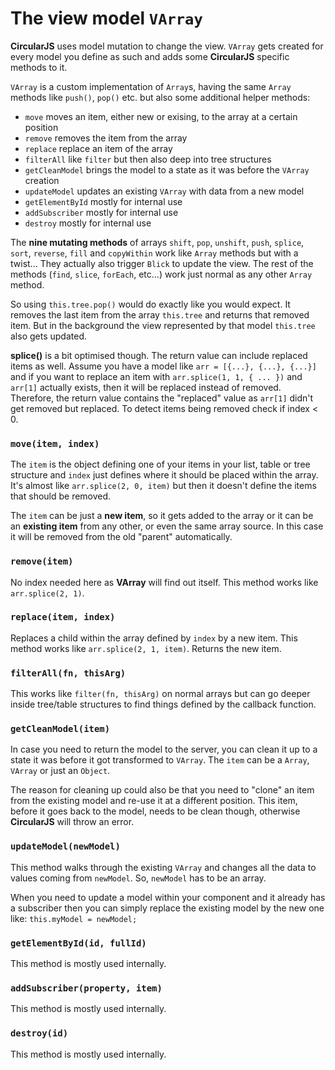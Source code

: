 # The view model `VArray`

**CircularJS** uses model mutation to change the view. `VArray` gets created for every model you define as such and adds some **CircularJS** specific methods to it.

`VArray` is a custom implementation of `Array`s, having the same `Array` methods like `push()`, `pop()` etc. but also some additional helper methods:

- `move` moves an item, either new or exising, to the array at a certain position
- `remove` removes the item from the array
- `replace` replace an item of the array
- `filterAll` like `filter` but then also deep into tree structures
- `getCleanModel` brings the model to a state as it was before the `VArray` creation
- `updateModel` updates an existing `VArray` with data from a new model
- `getElementById` mostly for internal use
- `addSubscriber` mostly for internal use
- `destroy` mostly for internal use

The **nine mutating methods** of arrays `shift`, `pop`, `unshift`, `push`, `splice`, `sort`, `reverse`, `fill` and `copyWithin` work like `Array` methods but with a twist... They actually also trigger `Blick` to update the view. The rest of the methods (`find`, `slice`, `forEach`, etc...) work just normal as any other `Array` method.

So using `this.tree.pop()` would do exactly like you would expect. It removes the last item from the array `this.tree` and returns that removed item. But in the background the view represented by that model `this.tree` also gets updated.

**splice()** is a bit optimised though. The return value can include replaced items as well. Assume you have a model like `arr = [{...}, {...}, {...}]` and if you want to replace an item with `arr.splice(1, 1, { ... })` and `arr[1]` actually exists, then it will be replaced instead of removed. Therefore, the return value contains the "replaced" value as `arr[1]` didn't get removed but replaced. To detect items being removed check if index < 0.

### `move(item, index)`

The `item` is the object defining one of your items in your list, table or tree structure and `index` just defines where it should be placed within the array. It's almost like `arr.splice(2, 0, item)` but then it doesn't define the items that should be removed.

The `item` can be just a **new item**, so it gets added to the array or it can be an **existing item** from any other, or even the same array source. In this case it will be removed from the old "parent" automatically.

### `remove(item)`

No index needed here as **VArray** will find out itself. This method works like `arr.splice(2, 1)`.

### `replace(item, index)`

Replaces a child  within the array defined by `index` by a new item. This method works like `arr.splice(2, 1, item)`. Returns the new item.

### `filterAll(fn, thisArg)`

This works like `filter(fn, thisArg)` on normal arrays but can go deeper inside tree/table structures to find things defined by the callback function.

### `getCleanModel(item)`

In case you need to return the model to the server, you can clean it up to a state it was before it got transformed to `VArray`. The `item` can be a `Array`, `VArray` or just an `Object`.

The reason for cleaning up could also be that you need to "clone" an item from the existing model and re-use it at a different position. This item, before it goes back to the model, needs to be clean though, otherwise **CircularJS** will throw an error.

### `updateModel(newModel)`

This method walks through the existing `VArray` and changes all the data to values coming from `newModel`. So, `newModel` has to be an array.

When you need to update a model within your component and it already has a subscriber then you can simply replace the existing model by the new one like: `this.myModel = newModel;`

### `getElementById(id, fullId)`

This method is mostly used internally.

### `addSubscriber(property, item)`

This method is mostly used internally.

### `destroy(id)`

This method is mostly used internally.
